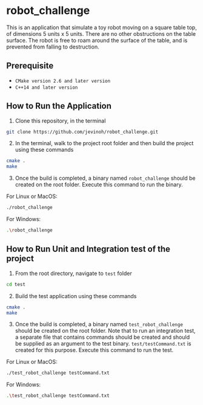 # robot_challenge

This is an application that simulate a toy robot moving on a square table top, of dimensions 5 units x 5 units. There are no
other obstructions on the table surface. The robot is free to roam around the surface of the table, and is prevented
from falling to destruction.

## Prerequisite
- `CMake version 2.6 and later version`
- `C++14 and later version`

## How to Run the Application

1. Clone this repository, in the terminal
```bash
git clone https://github.com/jevinoh/robot_challenge.git
```


2. In the terminal, walk to the project root folder and then build the project using these commands
```bash
cmake .
make
```


3. Once the build is completed, a binary named `robot_challenge` should be created on the root folder. Execute this command to run the binary.

For Linux or MacOS:
```bash
./robot_challenge
```

For Windows:
```bash
.\robot_challenge
```


## How to Run Unit and Integration test of the project
1. From the root directory, navigate to `test` folder
```bash
cd test
```


2. Build the test application using these commands
```bash
cmake .
make
```


3. Once the build is completed, a binary named `test_robot_challenge` should be created on the root folder. Note that to run an integration test,
a separate file that contains commands should be created and should be supplied as an argument to the test binary.
`test/testCommand.txt` is created for this purpose. Execute this command to run the test.

For Linux or MacOS:
```bash
./test_robot_challenge testCommand.txt
```

For Windows:
```bash
.\test_robot_challenge testCommand.txt
```

